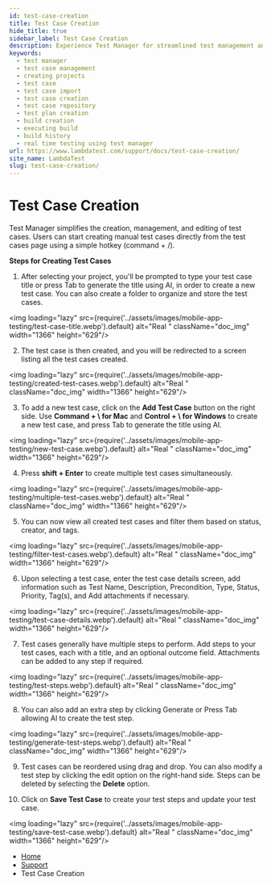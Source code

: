 ```yaml
---
id: test-case-creation
title: Test Case Creation
hide_title: true
sidebar_label: Test Case Creation
description: Experience Test Manager for streamlined test management and real-time testing. Elevate your testing efficiency with various features and insights.
keywords:
  - test manager
  - test case management 
  - creating projects
  - test case
  - test case import
  - test case creation
  - test case repository
  - test plan creation
  - build creation
  - executing build
  - build history
  - real time testing using test manager
url: https://www.lambdatest.com/support/docs/test-case-creation/
site_name: LambdaTest
slug: test-case-creation/
---
```


<script type="application/ld+json"
      dangerouslySetInnerHTML={{ __html: JSON.stringify({
       "@context": "https://schema.org",
        "@type": "BreadcrumbList",
        "itemListElement": [{
          "@type": "ListItem",
          "position": 1,
          "name": "LambdaTest",
          "item": "https://www.lambdatest.com"
        },{
          "@type": "ListItem",
          "position": 2,
          "name": "Support",
          "item": "https://www.lambdatest.com/support/docs/"
        },{
          "@type": "ListItem",
          "position": 3,
          "name": "Test Case Creation",
          "item": "https://www.lambdatest.com/support/docs/test-case-creation/"
        }]
      })
    }}
></script>

# Test Case Creation

Test Manager simplifies the creation, management, and editing of test cases. Users can start creating manual test cases directly from the test cases page using a simple hotkey (command + /).

**Steps for Creating Test Cases**

1. After selecting your project, you'll be prompted to type your test case title or press Tab to generate the title using AI, in order to create a new test case. You can also create a folder to organize and store the test cases.

<img loading="lazy" src={require('../assets/images/mobile-app-testing/test-case-title.webp').default} alt="Real "  className="doc_img" width="1366" height="629"/>

2. The test case is then created, and you will be redirected to a screen listing all the  test cases created.

<img loading="lazy" src={require('../assets/images/mobile-app-testing/created-test-cases.webp').default} alt="Real "  className="doc_img" width="1366" height="629"/>

3. To add a new test case, click on the **Add Test Case** button on the right side. Use **Command + \ for Mac** and **Control + \ for Windows** to create a new test case, and press Tab to generate the title using AI.

<img loading="lazy" src={require('../assets/images/mobile-app-testing/new-test-case.webp').default} alt="Real "  className="doc_img" width="1366" height="629"/>

4. Press **shift + Enter** to create multiple test cases simultaneously. 

<img loading="lazy" src={require('../assets/images/mobile-app-testing/multiple-test-cases.webp').default} alt="Real "  className="doc_img" width="1366" height="629"/>

5. You can now view all created test cases and filter them based on status, creator, and tags.

<img loading="lazy" src={require('../assets/images/mobile-app-testing/filter-test-cases.webp').default} alt="Real "  className="doc_img" width="1366" height="629"/>

6. Upon selecting a test case, enter the test case details screen, add information such as Test Name, Description, Precondition, Type, Status, Priority, Tag(s), and Add attachments if necessary.

<img loading="lazy" src={require('../assets/images/mobile-app-testing/test-case-details.webp').default} alt="Real "  className="doc_img" width="1366" height="629"/>

7. Test cases generally have multiple steps to perform. Add steps to your test cases, each with a title, and an optional outcome field. Attachments can be added to any step if required.

<img loading="lazy" src={require('../assets/images/mobile-app-testing/test-steps.webp').default} alt="Real "  className="doc_img" width="1366" height="629"/>

8. You can also add an extra step by clicking Generate or Press Tab allowing AI to create the test step.

<img loading="lazy" src={require('../assets/images/mobile-app-testing/generate-test-steps.webp').default} alt="Real "  className="doc_img" width="1366" height="629"/>

9. Test cases can be reordered using drag and drop. You can also modify a test step by clicking the edit option on the right-hand side. Steps can be deleted by selecting the **Delete** option.

10. Click on **Save Test Case** to create your test steps and update your test case. 

<img loading="lazy" src={require('../assets/images/mobile-app-testing/save-test-case.webp').default} alt="Real "  className="doc_img" width="1366" height="629"/>




<nav aria-label="breadcrumbs">
  <ul className="breadcrumbs">
    <li className="breadcrumbs__item">
      <a className="breadcrumbs__link" href="https://www.lambdatest.com">
        Home
      </a>
    </li>
    <li className="breadcrumbs__item">
      <a className="breadcrumbs__link" target="_self" href="https://www.lambdatest.com/support/docs/">
        Support
      </a>
    </li>
    <li className="breadcrumbs__item breadcrumbs__item--active">
      <span className="breadcrumbs__link">
       Test Case Creation
      </span>
    </li>
  </ul>
</nav>